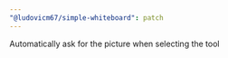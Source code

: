 ```yaml
---
"@ludovicm67/simple-whiteboard": patch
---
```


Automatically ask for the picture when selecting the tool
